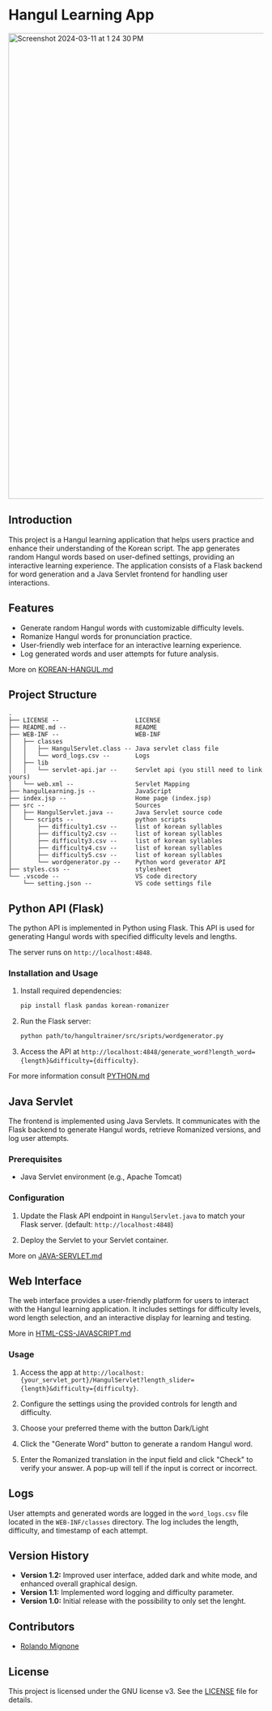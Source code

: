 # Hangul Learning App

<img width="919" alt="Screenshot 2024-03-11 at 1 24 30 PM" src="https://github.com/TheOwlSenpai/hangultrainer/assets/45239129/726decdd-8352-413b-874e-0a68fa028190">

## Introduction

This project is a Hangul learning application that helps users practice and enhance their understanding of the Korean script. The app generates random Hangul words based on user-defined settings, providing an interactive learning experience. The application consists of a Flask backend for word generation and a Java Servlet frontend for handling user interactions.

## Features

- Generate random Hangul words with customizable difficulty levels.
- Romanize Hangul words for pronunciation practice.
- User-friendly web interface for an interactive learning experience.
- Log generated words and user attempts for future analysis.

More on [KOREAN-HANGUL.md](KOREAN-HANGUL.md)

## Project Structure

```plaintext
.
├── LICENSE --                     LICENSE
├── README.md --                   README
├── WEB-INF --                     WEB-INF
│   ├── classes
│   │   ├── HangulServlet.class -- Java servlet class file
│   │   └── word_logs.csv --       Logs
│   ├── lib
│   │   └── servlet-api.jar --     Servlet api (you still need to link yours)
│   └── web.xml --                 Servlet Mapping
├── hangulLearning.js --           JavaScript
├── index.jsp --                   Home page (index.jsp)
├── src --                         Sources
│   ├── HangulServlet.java --      Java Servlet source code
│   └── scripts --                 python scripts
│       ├── difficulty1.csv --     list of korean syllables
│       ├── difficulty2.csv --     list of korean syllables
│       ├── difficulty3.csv --     list of korean syllables
│       ├── difficulty4.csv --     list of korean syllables
│       ├── difficulty5.csv --     list of korean syllables
│       └── wordgenerator.py --    Python word geverator API 
├── styles.css --                  stylesheet
└── .vscode --                     VS code directory
    └── setting.json --            VS code settings file
```

## Python API (Flask)

The python API is implemented in Python using Flask. This API is used for generating Hangul words with specified difficulty levels and lengths. 

The server runs on `http://localhost:4848`.

### Installation and Usage

1. Install required dependencies:
   ```bash
   pip install flask pandas korean-romanizer
   ```

2. Run the Flask server:
   ```bash
   python path/to/hangultrainer/src/sripts/wordgenerator.py
   ```

3. Access the API at `http://localhost:4848/generate_word?length_word={length}&difficulty={difficulty}`.

For more information consult [PYTHON.md](PYTHON.md)

## Java Servlet

The frontend is implemented using Java Servlets. It communicates with the Flask backend to generate Hangul words, retrieve Romanized versions, and log user attempts.

### Prerequisites

- Java Servlet environment (e.g., Apache Tomcat)

### Configuration

1. Update the Flask API endpoint in `HangulServlet.java` to match your Flask server. (default: `http://localhost:4848`)

2. Deploy the Servlet to your Servlet container.

More on [JAVA-SERVLET.md](JAVA-SERVLET.md)

## Web Interface

The web interface provides a user-friendly platform for users to interact with the Hangul learning application. It includes settings for difficulty levels, word length selection, and an interactive display for learning and testing.

More in [HTML-CSS-JAVASCRIPT.md](HTML-CSS-JAVASCRIPT.md)

### Usage

1. Access the app at `http://localhost:{your_servlet_port}/HangulServlet?length_slider={length}&difficulty={difficulty}`.

2. Configure the settings using the provided controls for length and difficulty. 

3.  Choose your preferred theme with the button Dark/Light   

4. Click the "Generate Word" button to generate a random Hangul word.

5. Enter the Romanized translation in the input field and click "Check" to verify your answer. A pop-up will tell if the input is correct or incorrect.

## Logs

User attempts and generated words are logged in the `word_logs.csv` file located in the `WEB-INF/classes` directory. The log includes the length, difficulty, and timestamp of each attempt.

## Version History

- **Version 1.2:** Improved user interface, added dark and white mode, and enhanced overall graphical design.
- **Version 1.1:** Implemented word logging and difficulty parameter.
- **Version 1.0:** Initial release with the possibility to only set the lenght.

## Contributors

- [Rolando Mignone](https://github.com/TheOwlSenpai)

## License

This project is licensed under the GNU license v3. See the [LICENSE](LICENSE) file for details.
